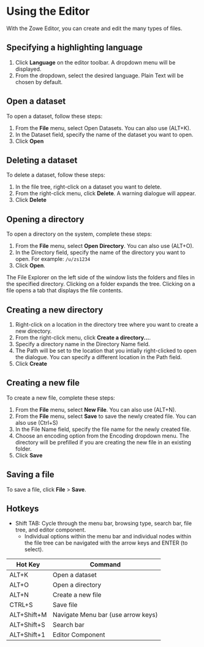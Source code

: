 # Using the Editor

With the Zowe Editor, you can create and edit the many types of files.

## Specifying a highlighting language

1. Click **Language** on the editor toolbar. A dropdown menu will be displayed.
2. From the dropdown, select the desired language. Plain Text will be chosen by default.  

## Open a dataset

To open a dataset, follow these steps:

1. From the **File** menu, select Open Datasets. You can also use (ALT+K).
2. In the Dataset field, specify the name of the dataset you want to open. 
3. Click **Open** 

## Deleting a dataset

To delete a dataset, follow these steps:

1. In the file tree, right-click on a dataset you want to delete.
2. From the right-click menu, click **Delete**. A warning dialogue will appear. 
3. Click **Delete** 

## Opening a directory

To open a directory on the system, complete these steps:

1. From the **File** menu, select **Open Directory**. You can also use (ALT+O).
2. In the Directory field, specify the name of the directory you want to open. For example: `/u/zs1234`
3. Click **Open**.

The File Explorer on the left side of the window lists the folders and files in the specified directory. Clicking on a folder expands the tree. Clicking on a file opens a tab that displays the file contents.

## Creating a new directory

1. Right-click on a location in the directory tree where you want to create a new directory.
2. From the right-click menu, click **Create a directory...**.
3. Specify a directory name in the Directory Name field. 
4. The Path will be set to the location that you intially right-clicked to open the dialogue. You can specify a different location in the Path field. 
5. Click **Create**    

## Creating a new file

To create a new file, complete these steps:

1. From the **File** menu, select **New File**. You can also use (ALT+N).
2. From the **File** menu, select **Save** to save the newly created file. You can also use (Ctrl+S)
3. In the File Name field, specify the file name for the newly created file.
4. Choose an encoding option from the Encoding dropdown menu. The directory will be prefilled if you are creating the new file in an existing folder.
5. Click **Save**
   

## Saving a file

To save a file, click **File** > **Save**.

## Hotkeys

- Shift TAB: Cycle through the menu bar, browsing type, search bar, file tree, and editor component.  
    - Individual options within the menu bar and individual nodes within the file tree can be navigated with the arrow keys and ENTER (to select).

|Hot Key|Command|
|---	|---	|
|ALT+K  |Open a dataset |
|ALT+O  |Open a directory |
|ALT+N  |Create a new file |
|CTRL+S |Save file |
|ALT+Shift+M |Navigate Menu bar (use arrow keys) |
|ALT+Shift+S   	|Search bar |
|ALT+Shift+1   	|Editor Component |
